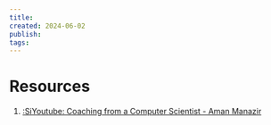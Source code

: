 ```yaml
---
title: 
created: 2024-06-02
publish: 
tags:
---
```

# Resources

1. [:SiYoutube: Coaching from a Computer Scientist  - Aman Manazir](https://www.youtube.com/@AmanManazir)
